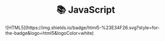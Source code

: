 <div align="center">
  <h1>📚 JavaScript</h1>
</div>
![HTML5](https://img.shields.io/badge/html5-%23E34F26.svg?style=for-the-badge&logo=html5&logoColor=white)
